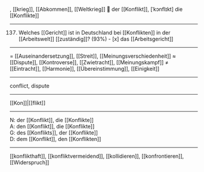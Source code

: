 , [[krieg]], [[Abkommen]], [[Weltkrieg]]
🔵 der [[Konflikt]], [ˈkɔnflɪkt]
die [[Konflikte]]

---
137. Welches [[Gericht]] ist in Deutschland bei [[Konflikten]] in der [[Arbeitswelt]] [[zuständig]]? (93%)
	- [x] das [[Arbeitsgericht]]

---
= [[Auseinandersetzung]], [[Streit]], [[Meinungsverschiedenheit]]
≈ [[Dispute]], [[Kontroverse]], [[Zwietracht]], [[Meinungskampf]]
≠ [[Eintracht]], [[Harmonie]], [[Übereinstimmung]], [[Einigkeit]]

---
conflict, dispute

---
[[Kon]]|[[flikt]]

---
N: der [[Konflikt]], die [[Konflikte]]  
A: den [[Konflikt]], die [[Konflikte]]  
G: des [[Konflikts]], der [[Konflikte]]  
D: dem [[Konflikt]], den [[Konflikten]] 

---
[[konflikthaft]], [[konfliktvermeidend]], [[kollidieren]], [[konfrontieren]], [[Widerspruch]]